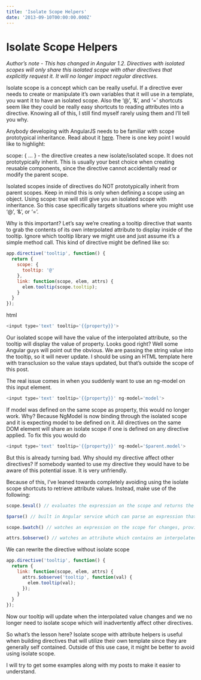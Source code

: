 ```yaml
---
title: 'Isolate Scope Helpers'
date: '2013-09-10T00:00:00.000Z'
---
```


# Isolate Scope Helpers

*Author’s note - This has changed in Angular 1.2. Directives with isolated scopes will only share this isolated scope with other directives that explicitly request it. It will no longer impact regular directives.*

Isolate scope is a concept which can be really useful. If a directive ever needs to create or manipulate it’s own variables that it will use in a template, you want it to have an isolated scope. Also the ‘@’, ‘&’, and ‘=’ shortcuts seem like they could be really easy shortcuts to reading attributes into a directive. Knowing all of this, I still find myself rarely using them and I’ll tell you why.

Anybody developing with AngularJS needs to be familiar with scope prototypical inheritance. Read about it [here](https://github.com/angular/angular.js/wiki/Understanding-Scopes). There is one key point I would like to highlight:

scope: { … } - the directive creates a new isolate/isolated scope. It does not prototypically inherit. This is usually your best choice when creating reusable components, since the directive cannot accidentally read or modify the parent scope.

Isolated scopes inside of directives do NOT prototypically inherit from parent scopes. Keep in mind this is only when defining a scope using an object. Using scope: true will still give you an isolated scope with inheritance. So this case specifically targets situations where you might use ‘@’, ‘&’, or ‘=’.

Why is this important? Let’s say we’re creating a tooltip directive that wants to grab the contents of its own interpolated attribute to display inside of the tooltip. Ignore which tooltip library we might use and just assume it’s a simple method call. This kind of directive might be defined like so:

```javascript
app.directive('tooltip', function() {
  return {
    scope: {
      tooltip: '@'
    },
    link: function(scope, elem, attrs) {
      elem.tooltip(scope.tooltip);
    }
  }
});
```

html

```javascript
<input type='text' tooltip='{{property}}'>
```

Our isolated scope will have the value of the interpolated attribute, so the tooltip will display the value of property. Looks good right? Well some Angular guys will point out the obvious. We are passing the string value into the tooltip, so it will never update. I should be using an HTML template here with transclusion so the value stays updated, but that’s outside the scope of this post.

The real issue comes in when you suddenly want to use an ng-model on this input element.

```javascript
<input type='text' tooltip='{{property}}' ng-model='model'>
```

If model was defined on the same scope as property, this would no longer work. Why? Because NgModel is now binding through the isolated scope and it is expecting model to be defined on it. All directives on the same DOM element will share an isolate scope if one is defined on any directive applied. To fix this you would do

```javascript
<input type='text' tooltip='{{property}}' ng-model='$parent.model'>
```

But this is already turning bad. Why should my directive affect other directives? If somebody wanted to use my directive they would have to be aware of this potential issue. It is very unfriendly.

Because of this, I’ve leaned towards completely avoiding using the isolate scope shortcuts to retrieve attribute values. Instead, make use of the following:

```javascript
scope.$eval() // evaluates the expression on the scope and returns the result

$parse() // built in Angular service which can parse an expression that can later be invoked with any scope and custom locals. also gives access to model setters.

scope.$watch() // watches an expression on the scope for changes, provides a callback with new and old values

attrs.$observe() // watches an attribute which contains an interpolated value, provides a callback with the value
```

We can rewrite the directive without isolate scope

```javascript
app.directive('tooltip', function() {
  return {
    link: function(scope, elem, attrs) {
      attrs.$observe('tooltip', function(val) {
        elem.tooltip(val);
      });
    }
  }
});
```

Now our tooltip will update when the interpolated value changes and we no longer need to isolate scope which will inadvertently affect other directives.

So what’s the lesson here? Isolate scope with attribute helpers is useful when building directives that will utilize their own template since they are generally self contained. Outside of this use case, it might be better to avoid using isolate scope.

I will try to get some examples along with my posts to make it easier to understand.